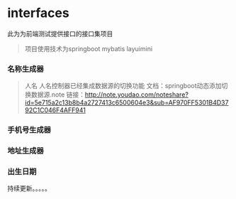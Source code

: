 # interfaces

此为为前端测试提供接口的接口集项目

> 项目使用技术为springboot mybatis layuimini



### 名称生成器
> 人名
> 人名控制器已经集成数据源的切换功能
> 文档：springboot动态添加切换数据源.note
  链接：http://note.youdao.com/noteshare?id=5e715a2c13b8b4a2727413c6500604e3&sub=AF970FF5301B4D3792C1C046F4AFF941
### 手机号生成器

### 地址生成器

### 出生日期



持续更新。。。。。
